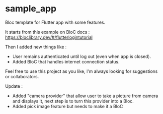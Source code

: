 # sample_app
 Bloc template for Flutter app with some features.
 
 It starts from this example on BloC docs : https://bloclibrary.dev/#/flutterlogintutorial
 
 Then I added new things like :
  -  User remains authenticated until log out (even when app is closed).
  - Added BloC that handles internet connection status.
 
 Feel free to use this project as you like, I'm always looking for suggestions or collaborators.
 
 Update :
 - Added "camera provider" that allow user to take a picture from camera and displays it, next step is to turn this provider into a Bloc.
 - Added pick image feature but needs to make it a BloC
